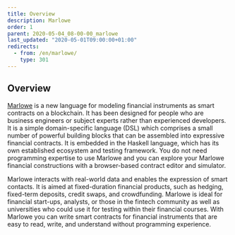 ```yaml
---
title: Overview
description: Marlowe
order: 1
parent: 2020-05-04_08-00-00_marlowe
last_updated: "2020-05-01T09:00:00+01:00"
redirects:
  - from: /en/marlowe/
    type: 301
---
```

## Overview

[Marlowe](https://iohk.io/en/research/library/papers/marlowefinancial-contracts-on-blockchain/) is a new language for modeling financial instruments as smart contracts on a blockchain. It has been designed for people who are business engineers or subject experts rather than experienced developers. It is a simple domain-specific language (DSL) which comprises a small number of powerful building blocks that can be assembled into expressive financial contracts. It is embedded in the Haskell language, which has its own established ecosystem and testing framework. You do not need programming expertise to use Marlowe and you can explore your Marlowe financial constructions with a browser-based contract editor and simulator. 

Marlowe interacts with real-world data and enables the expression of smart contacts. It is aimed at fixed-duration financial products, such as hedging, fixed-term deposits, credit swaps, and crowdfunding. Marlowe is ideal for financial start-ups, analysts, or those in the fintech community as well as universities who could use it for testing within their financial courses. With Marlowe you can write smart contracts for financial instruments that are easy to read, write, and understand without programming experience.
